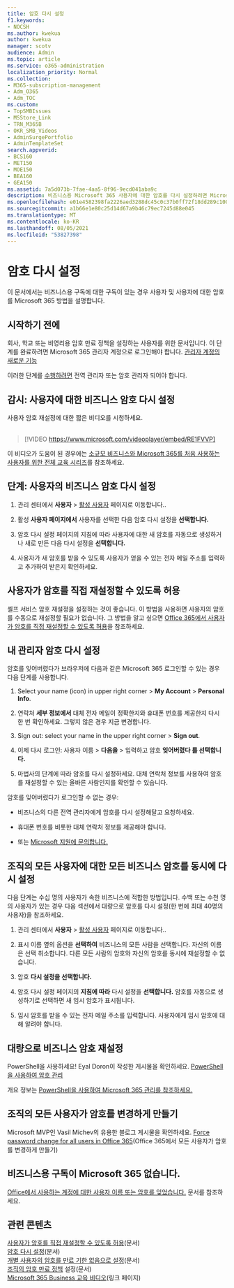 ```yaml
---
title: 암호 다시 설정
f1.keywords:
- NOCSH
ms.author: kwekua
author: kwekua
manager: scotv
audience: Admin
ms.topic: article
ms.service: o365-administration
localization_priority: Normal
ms.collection:
- M365-subscription-management
- Adm_O365
- Adm_TOC
ms.custom:
- TopSMBIssues
- MSStore_Link
- TRN_M365B
- OKR_SMB_Videos
- AdminSurgePortfolio
- AdminTemplateSet
search.appverid:
- BCS160
- MET150
- MOE150
- BEA160
- GEA150
ms.assetid: 7a5d073b-7fae-4aa5-8f96-9ecd041aba9c
description: 비즈니스용 Microsoft 365 사용자에 대한 암호를 다시 설정하려면 Microsoft 365 계정으로 로그인합니다.
ms.openlocfilehash: e01e4582398fa2226aed3288dc45c0c37b0ff72f18dd289c1008b91af0bfcd8a
ms.sourcegitcommit: a1b66e1e80c25d14d67a9b46c79ec7245d88e045
ms.translationtype: MT
ms.contentlocale: ko-KR
ms.lasthandoff: 08/05/2021
ms.locfileid: "53827398"
---
```

# <a name="reset-passwords"></a>암호 다시 설정

이 문서에서는 비즈니스용 구독에 대한 구독이 있는 경우 사용자 및 사용자에 대한 암호를 Microsoft 365 방법을 설명합니다.

## <a name="before-you-begin"></a>시작하기 전에

회사, 학교 또는 비영리용 암호 만료 정책을 설정하는 사용자를 위한 문서입니다. 이 단계를 완료하려면 Microsoft 365 관리자 계정으로 로그인해야 합니다. [관리자 계정의 새로운 기능](../../business-video/admin-center-overview.md)

이러한 단계를 [수행하려면](about-admin-roles.md) 전역 관리자 또는 암호 관리자 되어야 합니다.

## <a name="watch-reset-a-business-password-for-a-user"></a>감시: 사용자에 대한 비즈니스 암호 다시 설정

사용자 암호 재설정에 대한 짧은 비디오를 시청하세요.<br><br>

> [!VIDEO https://www.microsoft.com/videoplayer/embed/RE1FVVP]

이 비디오가 도움이 된 경우에는 [소규모 비즈니스와 Microsoft 365를 처음 사용하는 사용자를 위한 전체 교육 시리즈](../../business-video/index.yml)를 참조하세요.
  
## <a name="steps-reset-a-business-password-for-a-user"></a>단계: 사용자의 비즈니스 암호 다시 설정

1. 관리 센터에서 **사용자** \> <a href="https://go.microsoft.com/fwlink/p/?linkid=834822" target="_blank">활성 사용자</a> 페이지로 이동합니다..

2. 활성 **사용자 페이지에서** 사용자를 선택한 다음 암호 다시 설정을 **선택합니다.**

3. 암호 다시 설정  페이지의 지침에 따라 사용자에 대한 새 암호를 자동으로 생성하거나 새로 만든 다음 다시 설정을 **선택합니다.**  

4. 사용자가 새 암호를 받을 수 있도록 사용자가 얻을 수 있는 전자 메일 주소를 입력하고 추가하여 받은지 확인하세요.

## <a name="let-users-reset-their-own-passwords"></a>사용자가 암호를 직접 재설정할 수 있도록 허용

셀프 서비스 암호 재설정을 설정하는 것이 좋습니다. 이 방법을 사용하면 사용자의 암호를 수동으로 재설정할 필요가 없습니다. 그 방법을 알고 싶으면 [Office 365에서 사용자가 암호를 직접 재설정할 수 있도록 허용](let-users-reset-passwords.md)을 참조하세요.

## <a name="reset-my-admin-password"></a>내 관리자 암호 다시 설정

암호를 잊어버렸다가 브라우저에 다음과 같은 Microsoft 365 로그인할 수 있는 경우 다음 단계를 사용합니다.

1. Select your name (icon) in upper right corner > **My Account**  >  **Personal Info**.

2. 연락처 **세부 정보에서** 대체 전자  메일이 정확한지와 휴대폰 번호를 제공한지 다시 한 번 확인하세요. 그렇지 않은 경우 지금 변경합니다.

3. Sign out: select your name in the upper right corner \> **Sign out**.

4. 이제 다시 로그인: 사용자 이름 \> **다음을** \> 입력하고 암호 **잊어버렸다 를 선택합니다.**

5. 마법사의 단계에 따라 암호를 다시 설정하세요. 대체 연락처 정보를 사용하여 암호를 재설정할 수 있는 올바른 사람인지를 확인할 수 있습니다.

암호를 잊어버렸다가 로그인할 수 없는 경우:

- 비즈니스의 다른 전역 관리자에게 암호를 다시 설정해달고 요청하세요.

- 휴대폰 번호를 비롯한 대체 연락처 정보를 제공해야 합니다.

- 또는 [Microsoft 지원에 문의합니다.](../../business-video/get-help-support.md)

## <a name="reset-all-business-passwords-for-everyone-in-your-organization-at-the-same-time"></a>조직의 모든 사용자에 대한 모든 비즈니스 암호를 동시에 다시 설정
<a name="bkmk_forgot"> </a>

다음 단계는 수십 명의 사용자가 속한 비즈니스에 적합한 방법입니다. 수백 또는 수천 명의 사용자가 있는 경우 다음 섹션에서 대량으로 암호를 다시 설정(한 번에 최대 40명의 사용자)을 참조하세요.
  
1. 관리 센터에서 **사용자** \> <a href="https://go.microsoft.com/fwlink/p/?linkid=834822" target="_blank">활성 사용자</a> 페이지로 이동합니다..

2. 표시 이름 옆의 옵션을 **선택하여** 비즈니스의 모든 사람을 선택합니다. 자신의 이름은 선택 취소합니다. 다른 모든 사람의 암호와 자신의 암호를 동시에 재설정할 수 없습니다.

3. 암호 **다시 설정을 선택합니다.** 

4. 암호 다시 설정 페이지의 **지침에 따라** 다시 설정을 **선택합니다.**  암호를 자동으로 생성하기로 선택하면 새 임시 암호가 표시됩니다.

5. 임시 암호를 받을 수 있는 전자 메일 주소를 입력합니다. 사용자에게 임시 암호에 대해 알려야 합니다.
  
## <a name="reset-business-passwords-in-bulk"></a>대량으로 비즈니스 암호 재설정
<a name="bkmk_forgot"> </a>

PowerShell을 사용하세요! Eyal Doron이 작성한 게시물을 확인하세요. [PowerShell을 사용하여 암호 관리](https://go.microsoft.com/fwlink/?linkid=853696)
  
<!-- Here's a related article: [Set the passwords for multiple user accounts](/office365/enterprise/powershell/manage-office-365-with-office-365-powershell). -->
  
개요 정보는 [PowerShell을 사용하여 Microsoft 365 관리를 참조하세요.](../../enterprise/manage-microsoft-365-with-microsoft-365-powershell.md)
  
## <a name="force-a-password-change-for-all-users-in-your-business"></a>조직의 모든 사용자가 암호를 변경하게 만들기

Microsoft MVP인 Vasil Michev의 유용한 블로그 게시물을 확인하세요. [Force password change for all users in Office 365](https://go.microsoft.com/fwlink/?linkid=853693)(Office 365에서 모든 사용자가 암호를 변경하게 만들기)
  
## <a name="i-dont-have-a-microsoft-365-for-business-subscription"></a>비즈니스용 구독이 Microsoft 365 없습니다.

[Office에서 사용하는 계정에 대한 사용자 이름 또는 암호를 잊었습니다.](https://support.microsoft.com/office/eba0b4a2-c0ae-472c-99f6-bc63ee2425a8?wt.mc_id=SCL_reset-passwords_AdmHlp) 문서를 참조하세요.
  
## <a name="related-content"></a>관련 콘텐츠
  
[사용자가 암호를 직접 재설정할 수 있도록 허용](../add-users/let-users-reset-passwords.md)(문서)\
[암호 다시 설정](../add-users/reset-passwords.md)(문서)\
[개별 사용자의 암호를 만료 기한 없음으로 설정](set-password-to-never-expire.md)(문서)\
[조직의 암호 만료 정책](../manage/set-password-expiration-policy.md) 설정(문서)\
[Microsoft 365 Business 교육 비디오](../../business-video/index.yml)(링크 페이지)